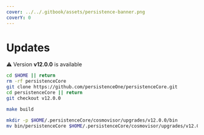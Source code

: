 ```yaml
---
cover: ../../.gitbook/assets/persistence-banner.png
coverY: 0
---
```


# Updates

⚠️ Version **v12.0.0** is available

```bash
cd $HOME || return
rm -rf persistenceCore
git clone https://github.com/persistenceOne/persistenceCore.git
cd persistenceCore || return
git checkout v12.0.0

make build

mkdir -p $HOME/.persistenceCore/cosmovisor/upgrades/v12.0.0/bin
mv bin/persistenceCore $HOME/.persistenceCore/cosmovisor/upgrades/v12.0.0/bin/
```
